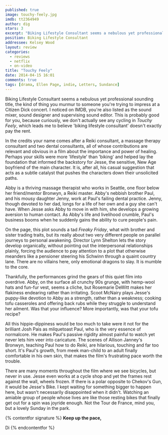 ```yaml
---
published: true
image: touchy-feely.jpg
imdb: tt2364949
author: dig
stars: 3
excerpt: "Biking Lifestyle Consultant seems a nebulous yet professional sounding title, the kind of thing you murmur to someone you're trying to impress at a Citizen Dick concert."
position: Biking Lifestyle Consultant
addressee: Kelsey Wood
layout: review
categories:
  - reviews
  - netflix
  - on-video
title: "Touchy Feely"
date: 2014-04-15 16:01
comments: true
tags: [drama, Ellen Page, indie, Letters, Sundance]
---
```

Biking Lifestyle Consultant seems a nebulous yet professional sounding title, the kind of thing you murmur to someone you're trying to impress at a Citizen Dick concert. I noticed on IMDB, you're also listed as the sound mixer, sound designer and supervising sound editor. This is probably good for you, because curiously, we don't actually see any cycling in _Touchy Feely_, which leads me to believe 'biking lifestyle consultant' doesn't exactly pay the rent.

In the credits your name comes after a Reiki consultant, a massage therapy consultant and two dental consultants, all of whose contributions are relevant and obvious in a film about the importance and power of healing. Perhaps your skills were more 'lifestyle' than 'biking' and helped lay the foundation that informed the backstory for Jesse, the sensitive, New Age boyfriend of the main character. It is, after all, his casual suggestion that acts as a subtle  catalyst that pushes the characters down their unsolicited paths. 

Abby is a thriving massage therapist who works in Seattle, one floor below her friend/mentor Bronwyn, a Reiki master. Abby's nebbish brother Paul, and his mousy daughter Jenny, work at Paul's failing dental practice. Jenny, though devoted to her dad, longs for a life of her own and a guy she can't have. When Jesse asks Abby to move in with him, she develops a growing aversion to human contact. As Abby's life and livelihood crumble, Paul's business booms when he suddenly gains the ability to cure people's pain. 

On the page, this plot sounds a tad _Freaky Friday_, what with brother and sister trading traits, but its really about two very different people on parallel journeys to personal awakening. Director Lynn Shelton lets the story develop organically, without pointing out the interpersonal relationships plainly, forcing the audience to pay attention to a plot that otherwise meanders like a pensioner steering his Schwinn through a quaint country lane. There are no villains here, only emotional dragons to slay. It is mumble to the core.

Thankfully, the performances grind the gears of this quiet film into overdrive. Abby, on the surface all crunchy 90s grunge, with hemp-wool hats and fun-fur vest, seems a cliche, but Rosemarie DeWitt makes her flakiness endearing rather than irritating. Scoot McNairy plays Jesse's puppy-like devotion to Abby as a strength, rather than a weakness; cooking tofu casseroles and offering back rubs while they struggle to understand her ailment. Was that your influence? More importantly, was that your tofu recipe? 

All this hippie-dippiness would be too much to take were it not for the brilliant Josh Pais as milquetoast Paul, who is the very essence of normalcore. He makes Paul's passive rigidity almost painful to watch yet never lets him veer into caricature. The scenes of Allison Janney's Bronwyn, teaching Paul how to do Reiki, are hilarious, touching and far too short. It's Paul's growth, from meek man-child to an adult finally comfortable in his own skin, that makes the film's frustrating pace worth the trouble.  

There are many moments throughout the film where we see bicycles, but never in use. Jesse even works at a cycle shop and yet the frames rest against the wall, wheels frozen. If there is a polar opposite to Chekov's Gun, it would be Jesse's Bike. I kept waiting for something bigger to happen here, but wasn't necessarily disappointed when it didn't. Watching an amiable group of people whose lives are like those resting bikes that finally  get out for a spin was joyride enough. Not the Tour de France, mind you, but a lovely Sunday in the park. 

{% contentfor signature %}
**Keep up the pace,**

Di
{% endcontentfor %}
